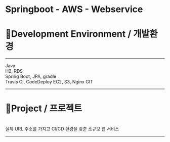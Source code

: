 # Springboot - AWS - Webservice

<h1>📌Development Environment / 개발환경 </h1> <hr>
Java<br>    
H2, RDS  <br>    
Spring Boot, JPA, gradle  <br>    
Travis CI, CodeDeploy
EC2, S3, Nginx
GIT  <br>
<hr>

<h1>📌Project / 프로젝트</h1> <br>
실제 URL 주소를 가지고 CI/CD 환경을 갖춘 소규모 웹 서비스
<hr>
